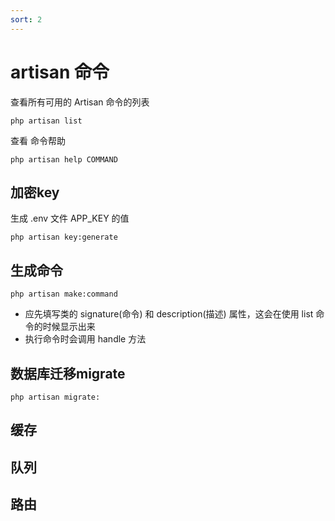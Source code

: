 ```yaml
---
sort: 2
---
```


# artisan 命令
查看所有可用的 Artisan 命令的列表
```angular2html
php artisan list
```
查看 命令帮助
```angular2html
php artisan help COMMAND
```
## 加密key
生成 .env 文件 APP_KEY 的值
```angular2html
php artisan key:generate
```

## 生成命令
```angular2html
php artisan make:command
```
- 应先填写类的 signature(命令) 和 description(描述) 属性，这会在使用 list 命令的时候显示出来
- 执行命令时会调用 handle 方法

## 数据库迁移migrate
```angular2html
php artisan migrate:
```

## 缓存

## 队列

## 路由